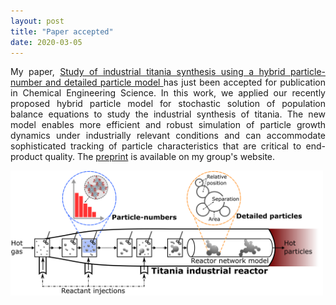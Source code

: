 ```yaml
---
layout: post
title: "Paper accepted"
date: 2020-03-05
---
```


<p align="justify">
 My paper, 
 <a href="https://www.sciencedirect.com/science/article/pii/S0009250920301470">
  Study of industrial titania synthesis using a hybrid particle-number and detailed particle model
 </a>
 has just been accepted for publication in Chemical Engineering Science. 
 In this work, we applied our recently proposed hybrid particle model for stochastic solution of population balance equations 
 to study the industrial synthesis of titania. The new model enables more efficient and robust simulation of particle growth 
 dynamics under industrially relevant conditions and can accommodate sophisticated tracking of particle characteristics that are 
 critical to end-product quality. 
 The <a href="https://como.ceb.cam.ac.uk/preprints/242/">preprint</a> is available on my group's website.
</p>

<img src="/images/c4e_preprint_242.png" width="500"/>

<p>
  <br/>
  <br/>
</p>
